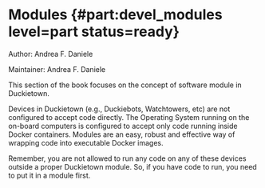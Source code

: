 # Modules {#part:devel_modules level=part status=ready}

Author: Andrea F. Daniele

Maintainer: Andrea F. Daniele

This section of the book focuses on the concept of software module in Duckietown.

Devices in Duckietown (e.g., Duckiebots, Watchtowers, etc) are not configured to accept
code directly. The Operating System running on the on-board computers is configured
to accept only code running inside Docker containers. Modules are an easy, robust and 
effective way of wrapping code into executable Docker images.

Remember, you are not allowed to run any code on any of these devices outside a proper 
Duckietown module. So, if you have code to run, you need to put it in a module first.


<minitoc/>
